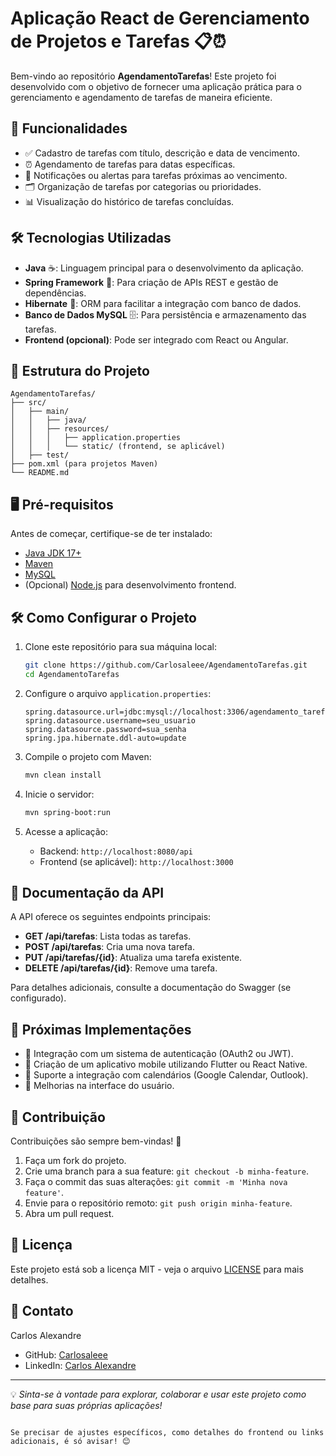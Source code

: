 # Aplicação React de Gerenciamento de Projetos e Tarefas 📋⏰ 

Bem-vindo ao repositório **AgendamentoTarefas**! Este projeto foi desenvolvido com o objetivo de fornecer uma aplicação prática para o gerenciamento e agendamento de tarefas de maneira eficiente.

## 🚀 Funcionalidades

- ✅ Cadastro de tarefas com título, descrição e data de vencimento.
- ⏰ Agendamento de tarefas para datas específicas.
- 🔔 Notificações ou alertas para tarefas próximas ao vencimento.
- 🗂️ Organização de tarefas por categorias ou prioridades.
- 📊 Visualização do histórico de tarefas concluídas.

## 🛠️ Tecnologias Utilizadas

- **Java** ☕: Linguagem principal para o desenvolvimento da aplicação.
- **Spring Framework** 🌱: Para criação de APIs REST e gestão de dependências.
- **Hibernate** 🐘: ORM para facilitar a integração com banco de dados.
- **Banco de Dados MySQL** 🗄️: Para persistência e armazenamento das tarefas.
- **Frontend (opcional)**: Pode ser integrado com React ou Angular.

## 📂 Estrutura do Projeto

```plaintext
AgendamentoTarefas/
├── src/
│   ├── main/
│   │   ├── java/
│   │   ├── resources/
│   │   │   ├── application.properties
│   │   │   └── static/ (frontend, se aplicável)
│   ├── test/
├── pom.xml (para projetos Maven)
└── README.md
```

## 🖥️ Pré-requisitos

Antes de começar, certifique-se de ter instalado:

- [Java JDK 17+](https://www.oracle.com/java/technologies/javase-downloads.html)
- [Maven](https://maven.apache.org/)
- [MySQL](https://www.mysql.com/)
- (Opcional) [Node.js](https://nodejs.org/) para desenvolvimento frontend.

## 🛠️ Como Configurar o Projeto

1. Clone este repositório para sua máquina local:

   ```bash
   git clone https://github.com/Carlosaleee/AgendamentoTarefas.git
   cd AgendamentoTarefas
   ```

2. Configure o arquivo `application.properties`:

   ```properties
   spring.datasource.url=jdbc:mysql://localhost:3306/agendamento_tarefas
   spring.datasource.username=seu_usuario
   spring.datasource.password=sua_senha
   spring.jpa.hibernate.ddl-auto=update
   ```

3. Compile o projeto com Maven:

   ```bash
   mvn clean install
   ```

4. Inicie o servidor:

   ```bash
   mvn spring-boot:run
   ```

5. Acesse a aplicação:

   - Backend: `http://localhost:8080/api`
   - Frontend (se aplicável): `http://localhost:3000`

## 📖 Documentação da API

A API oferece os seguintes endpoints principais:

- **GET /api/tarefas**: Lista todas as tarefas.
- **POST /api/tarefas**: Cria uma nova tarefa.
- **PUT /api/tarefas/{id}**: Atualiza uma tarefa existente.
- **DELETE /api/tarefas/{id}**: Remove uma tarefa.

Para detalhes adicionais, consulte a documentação do Swagger (se configurado).

## 🚧 Próximas Implementações

- 🌟 Integração com um sistema de autenticação (OAuth2 ou JWT).
- 📱 Criação de um aplicativo mobile utilizando Flutter ou React Native.
- 📅 Suporte a integração com calendários (Google Calendar, Outlook).
- 🎨 Melhorias na interface do usuário.

## 🤝 Contribuição

Contribuições são sempre bem-vindas! 🎉  

1. Faça um fork do projeto.  
2. Crie uma branch para a sua feature: `git checkout -b minha-feature`.  
3. Faça o commit das suas alterações: `git commit -m 'Minha nova feature'`.  
4. Envie para o repositório remoto: `git push origin minha-feature`.  
5. Abra um pull request.

## 📝 Licença

Este projeto está sob a licença MIT - veja o arquivo [LICENSE](LICENSE) para mais detalhes.

## 📧 Contato

Carlos Alexandre  
- GitHub: [Carlosaleee](https://github.com/Carlosaleee)  
- LinkedIn: [Carlos Alexandre](https://www.linkedin.com/in/carlos-alexandre-66b962279/)  

---

💡 *Sinta-se à vontade para explorar, colaborar e usar este projeto como base para suas próprias aplicações!*
``` 

Se precisar de ajustes específicos, como detalhes do frontend ou links adicionais, é só avisar! 😊
